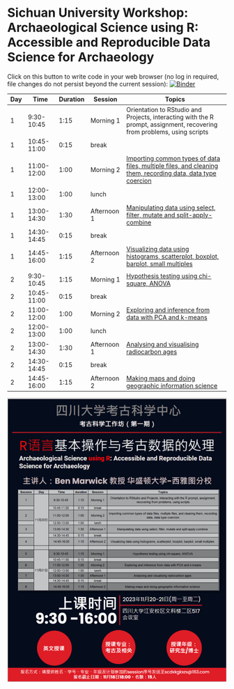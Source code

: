 # Sichuan University Workshop: Archaeological Science using R: Accessible and Reproducible Data Science for Archaeology 

Click on this button to write code in your web browser (no log in required, file changes do not persist beyond the current session): [![Binder](http://mybinder.org/badge_logo.svg)](http://mybinder.org/v2/gh/benmarwick/ARCHY-488-Lithic-Technology-Lab/master?urlpath=rstudio)

| Day | Time         | Duration | Session     | Topics                                                                                                                  |
|-----|--------------|----------|-------------|-------------------------------------------------------------------------------------------------------------------------|
| 1   | 9:30-10:45   | 1:15     | Morning 1   | Orientation to RStudio and Projects, interacting with the R prompt, assignment, recovering from problems, using scripts |
| 1   | 10:45-11:00  | 0:15     | break       |                                                                                                                         |
| 1   | 11:00-12:00  | 1:00     | Morning 2   | [Importing common types of data files, multiple files, and cleaning them, recording data, data type coercion](https://github.com/benmarwick/2018-04-13-saa/blob/9dedde861623dabe762e0ffd2b0c1598d0f2da57/workshop/SAA2018-Archaeological-Data-Science-Using-R-A-Short-Workshop.R#L69)             |
| 1   | 12:00-13:00  | 1:00     | lunch       |                                                                                                                         |
| 1   | 13:00-14:30  | 1:30     | Afternoon 1 | [Manipulating data using select, filter, mutate and split-apply-combine](https://docs.google.com/presentation/d/12V0PEoJGFzKQQPljIL5Q2ASjAIYlSeV4/edit#slide=id.p1)                                                  |
| 1   | 14:30-14:45  | 0:15     | break       |                                                                                                                         |
| 1   | 14:45-16:00  |  1:15    | Afternoon 2 | [Visualizing data using histograms, scatterplot, boxplot, barplot, small multiples](https://benmarwick.github.io/tidyverse-for-archaeology/tidyverse-for-archaeology.html#159)                                       |
|     |              |          |             |                                                                                                                         |
| 2   | 9:30-10:45   | 1:15     | Morning 1   | [Hypothesis testing using chi-square, ANOVA](https://benmarwick.github.io/stat-inference-and-exploration-for-archaeologists/stat-inference-and-exploration-for-archaeologists.html#1)                                                                              |
| 2   | 10:45-11:00  | 0:15     | break       |                                                                                                                         |
| 2   | 11:00-12:00  | 1:00     | Morning 2   | [Exploring and inference from data with PCA and k-means](https://benmarwick.github.io/stat-inference-and-exploration-for-archaeologists/stat-inference-and-exploration-for-archaeologists.html#137)                                                                  |
| 2   | 12:00-13:00  | 1:00     | lunch       |                                                                                                                         |
| 2   | 13:00-14:30  | 1:30     | Afternoon 1 | [Analysing and visualising radiocarbon ages](https://github.com/benmarwick/Analysing-Archaeological-Radiocabon-Ages-Using-R)                                                                              |
| 2   | 14:30-14:45  | 0:15     | break       |                                                                                                                         |
| 2   | 14:45-16:00  | 1:15     | Afternoon 2 | [Making maps and doing geographic information science](https://github.com/benmarwick/2018-04-13-saa/blob/9dedde861623dabe762e0ffd2b0c1598d0f2da57/workshop/SAA2018-Archaeological-Data-Science-Using-R-A-Short-Workshop.R#L996)  


![](WechatIMG23.jpg)






